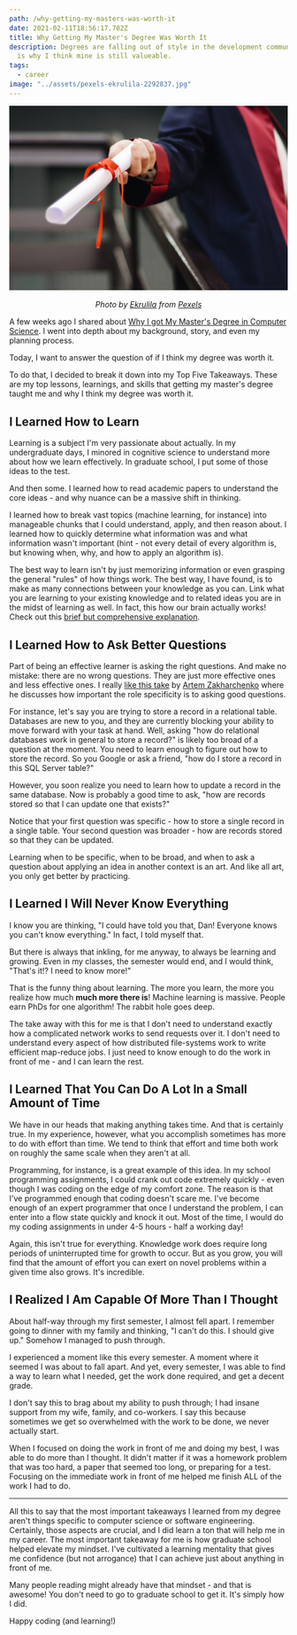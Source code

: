 ```yaml
---
path: /why-getting-my-masters-was-worth-it
date: 2021-02-11T18:56:17.702Z
title: Why Getting My Master's Degree Was Worth It
description: Degrees are falling out of style in the development community. This
  is why I think mine is still valueable.
tags:
  - career
image: "../assets/pexels-ekrulila-2292837.jpg"
---
```

![Person holding a degree](../assets/pexels-ekrulila-2292837.jpg)

<center>

<i>

Photo by [Ekrulila](https://www.pexels.com/@ekrulila?utm_content=attributionCopyText&utm_medium=referral&utm_source=pexels) from [Pexels](https://www.pexels.com/photo/person-holding-white-scroll-2292837/?utm_content=attributionCopyText&utm_medium=referral&utm_source=pexels)

</i>

</center>

A few weeks ago I shared about [Why I got My Master's Degree in Computer Science](https://bit.ly/2MkZDC1). I went into depth about my background, story, and even my planning process.

Today, I want to answer the question of if I think my degree was worth it.

To do that, I decided to break it down into my Top Five Takeaways. These are my top lessons, learnings, and skills that getting my master's degree taught me and why I think my degree was worth it.

## I Learned How to Learn

Learning is a subject I'm very passionate about actually. In my undergraduate days, I minored in cognitive science to understand more about how we learn effectively. In graduate school, I put some of those ideas to the test. 

And then some. I learned how to read academic papers to understand the core ideas - and why nuance can be a massive shift in thinking. 

I learned how to break vast topics (machine learning, for instance) into manageable chunks that I could understand, apply, and then reason about. I learned how to quickly determine what information was and what information wasn't important (hint - not every detail of every algorithm is, but knowing when, why, and how to apply an algorithm is).

The best way to learn isn't by just memorizing information or even grasping the general "rules" of how things work. The best way, I have found, is to make as many connections between your knowledge as you can. Link what you are learning to your existing knowledge and to related ideas you are in the midst of learning as well. In fact, this how our brain actually works! Check out this [brief but comprehensive explanation](https://bit.ly/36VZ5dq).

## I Learned How to Ask Better Questions

Part of being an effective learner is asking the right questions. And make no mistake: there are no wrong questions. They are just more effective ones and less effective ones. I really [like this take](http://bit.ly/3rHQovd) by [Artem Zakharchenko](https://twitter.com/kettanaito) where he discusses how important the role specificity is to asking good questions.

For instance, let's say you are trying to store a record in a relational table. Databases are new to you, and they are currently blocking your ability to move forward with your task at hand. Well, asking "how do relational databases work in general to store a record?" is likely too broad of a question at the moment. You need to learn enough to figure out how to store the record. So you Google or ask a friend, "how do I store a record in this SQL Server table?"

However, you soon realize you need to learn how to update a record in the same database. Now is probably a good time to ask, "how are records stored so that I can update one that exists?" 

Notice that your first question was specific - how to store a single record in a single table. Your second question was broader - how are records stored so that they can be updated. 

Learning when to be specific, when to be broad, and when to ask a question about applying an idea in another context is an art. And like all art, you only get better by practicing.

## I Learned I Will Never Know Everything

I know you are thinking, "I could have told you that, Dan! Everyone knows you can't know everything." In fact, I told myself that.

But there is always that inkling, for me anyway, to always be learning and growing. Even in my classes, the semester would end, and I would think, "That's it!? I need to know more!"

That is the funny thing about learning. The more you learn, the more you realize how much **much more there is**! Machine learning is massive. People earn PhDs for one algorithm! The rabbit hole goes deep.

The take away with this for me is that I don't need to understand exactly how a complicated network works to send requests over it. I don't need to understand every aspect of how distributed file-systems work to write efficient map-reduce jobs. I just need to know enough to do the work in front of me - and I can learn the rest.

## I Learned That You Can Do A Lot In a Small Amount of Time

We have in our heads that making anything takes time. And that is certainly true. In my experience, however, what you accomplish sometimes has more to do with effort than time. We tend to think that effort and time both work on roughly the same scale when they aren't at all.

Programming, for instance, is a great example of this idea. In my school programming assignments, I could crank out code extremely quickly - even though I was coding on the edge of my comfort zone. The reason is that I've programmed enough that coding doesn't scare me. I've become enough of an expert programmer that once I understand the problem, I can enter into a flow state quickly and knock it out. Most of the time, I would do my coding assignments in under 4-5 hours - half a working day!

Again, this isn't true for everything. Knowledge work does require long periods of uninterrupted time for growth to occur. But as you grow, you will find that the amount of effort you can exert on novel problems within a given time also grows. It's incredible.

## I Realized I Am Capable Of More Than I Thought

About half-way through my first semester, I almost fell apart. I remember going to dinner with my family and thinking, "I can't do this. I should give up." Somehow I managed to push through. 

I experienced a moment like this every semester. A moment where it seemed I was about to fall apart. And yet, every semester, I was able to find a way to learn what I needed, get the work done required, and get a decent grade. 

I don't say this to brag about my ability to push through; I had insane support from my wife, family, and co-workers. I say this because sometimes we get so overwhelmed with the work to be done, we never actually start.

When I focused on doing the work in front of me and doing my best, I was able to do more than I thought. It didn't matter if it was a homework problem that was too hard, a paper that seemed too long, or preparing for a test. Focusing on the immediate work in front of me helped me finish ALL of the work I had to do. 

- - -

All this to say that the most important takeaways I learned from my degree aren't things specific to computer science or software engineering. Certainly, those aspects are crucial, and I did learn a ton that will help me in my career. The most important takeaway for me is how graduate school helped elevate my mindset. I've cultivated a learning mentality that gives me confidence (but not arrogance) that I can achieve just about anything in front of me. 

Many people reading might already have that mindset - and that is awesome! You don't need to go to graduate school to get it. It's simply how I did.

Happy coding (and learning!)